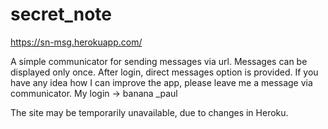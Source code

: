 # secret_note

https://sn-msg.herokuapp.com/

A simple communicator for sending messages via url. Messages can be displayed only once. After login, direct messages option is provided.
If you have any idea how I can improve the app, please leave me a message via communicator. My login -> banana _paul

The site may be temporarily unavailable, due to changes in Heroku. 
